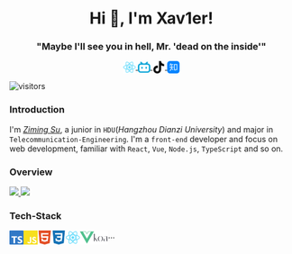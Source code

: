<h1 align="center"> Hi 👋, I'm Xav1er!</h1>
<h3 align="center">"Maybe I'll see you in hell, Mr. 'dead on the inside'"</h3>
<p align="center">
  <a href="https://xav1er.com" target="blank">
    <img align="center" alt="xav1er's site" width="22px" src="https://raw.githubusercontent.com/Xav1erSue/Xav1erSue/main/imgs/react-color.svg" />
  </a>
  <a href="https://space.bilibili.com/12253098" target="blank">
    <img align="center" alt="BiliBili" width="22px" src="https://raw.githubusercontent.com/Xav1erSue/Xav1erSue/main/imgs/bilibili-color.svg" />
  </a>
  <a href="https://www.douyin.com/user/MS4wLjABAAAAhpUiBNvLM5sc3SOp2arxQS6hGT8c0eTWkq9XcypOgX4" target="blank">
    <img align="center" alt="Douyin" width="22px" src="https://raw.githubusercontent.com/Xav1erSue/Xav1erSue/main/imgs/tiktok-color.svg" />
  </a>
  <a href="https://www.zhihu.com/people/xav1ersue" target="blank">
    <img align="center" alt="Zhihu" width="22px" src="https://raw.githubusercontent.com/Xav1erSue/Xav1erSue/main/imgs/zhihu-color.svg"/>
  </a>
</p>

![visitors](https://visitor-badge.laobi.icu/badge?page_id=Xav1erSue.Xav1erSue)

### Introduction

I'm [_Ziming Su_](https://xav1er.com), a junior in `HDU`(_Hangzhou Dianzi University_) and major in `Telecommunication-Engineering`. I'm a `front-end` developer and focus on web development, familiar with `React`, `Vue`, `Node.js`, `TypeScript` and so on.

### Overview

<a href="https://github.com/Xav1erSue">
  <img height="180em" src="https://github-readme-stats.vercel.app/api?username=Xav1erSue&theme=buefy&show_icons=true&hide_border=true" />
  <img height="180em" src="https://github-readme-stats.vercel.app/api/top-langs/?username=Xav1erSue&theme=buefy&layout=compact&hide_border=true" />
</a>

### Tech-Stack

<img align="left" height="25em" src="https://raw.githubusercontent.com/Xav1erSue/Xav1erSue/main/imgs/typescript-color.svg">
<img align="left" height="25em" src="https://raw.githubusercontent.com/Xav1erSue/Xav1erSue/main/imgs/javascript-color.svg">
<img align="left" height="25em" src="https://raw.githubusercontent.com/Xav1erSue/Xav1erSue/main/imgs/html5-color.svg">
<img align="left" height="25em" src="https://raw.githubusercontent.com/Xav1erSue/Xav1erSue/main/imgs/css3-color.svg">
<img align="left" height="25em" src="https://raw.githubusercontent.com/Xav1erSue/Xav1erSue/main/imgs/react-color.svg">
<img align="left" height="25em" src="https://raw.githubusercontent.com/Xav1erSue/Xav1erSue/main/imgs/vuedotjs-color.svg">
<img align="left" height="25em" src="https://raw.githubusercontent.com/Xav1erSue/Xav1erSue/main/imgs/koa-color.svg">
...
